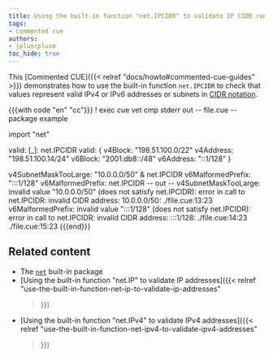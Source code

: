 ```yaml
---
title: Using the built-in function "net.IPCIDR" to validate IP CIDR ranges
tags:
- commented cue
authors:
- jpluscplusm
toc_hide: true
---
```


This [Commented CUE]({{< relref "docs/howto#commented-cue-guides" >}})
demonstrates how to use the built-in function `net.IPCIDR` to check that values
represent valid IPv4 or IPv6 addresses or subnets in
[CIDR notation](https://en.wikipedia.org/wiki/Classless_Inter-Domain_Routing#CIDR_notation).

{{{with code "en" "cc"}}}
! exec cue vet 
cmp stderr out
-- file.cue --
package example

import "net"

valid: [_]: net.IPCIDR
valid: {
	v4Block:   "198.51.100.0/22"
	v4Address: "198.51.100.14/24"
	v6Block:   "2001:db8::/48"
	v6Address: "::1/128"
}

v4SubnetMaskTooLarge: "10.0.0.0/50" & net.IPCIDR
v6MalformedPrefix:    ":::1/128"
v6MalformedPrefix:    net.IPCIDR
-- out --
v4SubnetMaskTooLarge: invalid value "10.0.0.0/50" (does not satisfy net.IPCIDR): error in call to net.IPCIDR: invalid CIDR address: 10.0.0.0/50:
    ./file.cue:13:23
v6MalformedPrefix: invalid value ":::1/128" (does not satisfy net.IPCIDR): error in call to net.IPCIDR: invalid CIDR address: :::1/128:
    ./file.cue:14:23
    ./file.cue:15:23
{{{end}}}

## Related content

- The [`net`](https://pkg.go.dev/cuelang.org/go/pkg/net) built-in package
- [Using the built-in function "net.IP" to validate IP addresses]({{< relref
    "use-the-built-in-function-net-ip-to-validate-ip-addresses"
  >}})
- [Using the built-in function "net.IPv4" to validate IPv4 addresses]({{< relref
    "use-the-built-in-function-net-ipv4-to-validate-ipv4-addresses"
  >}})
